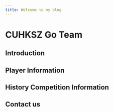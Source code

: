 ```yaml
---
title: Welcome to my blog
---
```


# CUHKSZ Go Team
## Introduction
## Player Information
## History Competition Information
## Contact us

</footer>
